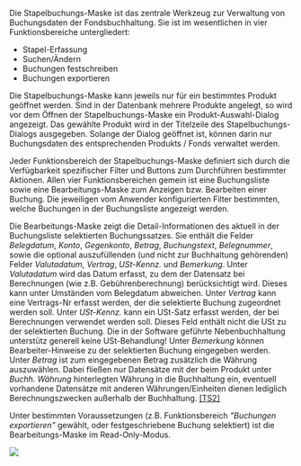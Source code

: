 Die Stapelbuchungs-Maske ist das zentrale Werkzeug zur Verwaltung von Buchungsdaten der Fondsbuchhaltung. Sie ist im wesentlichen in vier Funktionsbereiche
untergliedert:

*   Stapel-Erfassung
*   Suchen/Ändern
*   Buchungen festschreiben
*   Buchungen exportieren

Die Stapelbuchungs-Maske kann jeweils nur für ein bestimmtes Produkt geöffnet werden. Sind in der Datenbank mehrere Produkte angelegt, so wird
vor dem Öffnen der Stapelbuchungs-Maske ein Produkt-Auswahl-Dialog angezeigt. Das gewählte Produkt wird in der Titelzeile des
Stapelbuchungs-Dialogs ausgegeben. Solange der Dialog geöffnet ist, können darin nur Buchungsdaten des entsprechenden Produkts / Fonds verwaltet
werden.

Jeder Funktionsbereich der Stapelbuchungs-Maske definiert sich durch die Verfügbarkeit spezifischer Filter und Buttons zum Durchführen bestimmter
Aktionen. Allen vier Funktionsbereichen gemein ist eine Buchungsliste sowie eine Bearbeitungs-Maske zum Anzeigen bzw. Bearbeiten einer Buchung. Die
jeweiligen vom Anwender konfigurierten Filter bestimmten, welche Buchungen in der Buchungsliste angezeigt werden.

Die Bearbeitungs-Maske zeigt die Detail-Informationen des aktuell in der Buchungsliste selektierten Buchungssatzes. Sie enthält die Felder	_Belegdatum_, _Konto_, _Gegenkonto_, _Betrag_, _Buchungstext_, _Belegnummer_, sowie die optional
auszufüllenden (und nicht zur Buchhaltung gehörenden) Felder _Valutadatum_, _Vertrag_, _USt-Kennz._ und _Bemerkung_.
Unter _Valutadatum_ wird das Datum erfasst, zu dem der Datensatz bei Berechnungen (wie z.B. Gebührenberechnung) berücksichtigt wird.
Dieses kann unter Umständen vom Belegdatum abweichen. Unter _Vertrag_ kann eine Vertrags-Nr erfasst werden, der die selektierte Buchung
zugeordnet werden soll. Unter _USt-Kennz._ kann ein USt-Satz erfasst werden, der bei Berechnungen verwendet werden soll. Dieses Feld enthält
nicht die USt zu der selektierten Buchung. Die in der Software geführte Nebenbuchhaltung unterstütz generell keine USt-Behandlung! Unter	_Bemerkung_ können Bearbeiter-Hinweise zu der selektierten Buchung eingegeben werden. Unter _Betrag_ ist zum eingegebenen Betrag
zusätzlich die Währung auszuwählen.
Dabei fließen nur Datensätze mit der beim Produkt unter _Buchh. Währung_ hinterlegten Währung in die Buchhaltung ein,
eventuell vorhandene Datensätze mit anderen Währungen/Einheiten dienen lediglich Berechnungszwecken außerhalb der Buchhaltung.
[[TS2]](C:/src/EAWin/Docu/eAgentur.NET%20Handbuch/Handbuch_Neu_2.htm#_msocom_2)

Unter bestimmten Voraussetzungen (z.B. Funktionsbereich _"Buchungen exportieren"_ gewählt, oder festgeschriebene Buchung selektiert) ist die
Bearbeitungs-Maske im Read-Only-Modus.

![](http://xpecto.github.io/docs/img/img079.png)
